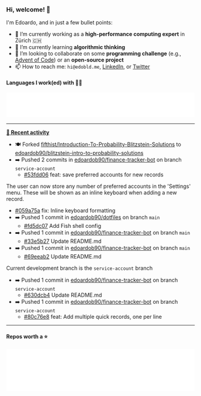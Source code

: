 ### Hi, welcome! 👋 

I'm Edoardo, and in just a few bullet points:

- 🔭 I’m currently working as a **high-performance computing expert** in Zürich 🇨🇭
- 🌱 I’m currently learning **algorithmic thinking**
- 👯 I’m looking to collaborate on some **programming challenge** (e.g., [Advent of Code](https://github.com/edoardob90/aoc2021)) or an **open-source project**
- 📫 How to reach me: `hi@edobld.me`, [LinkedIn](https://linkedin.com/in/edobld), or [Twitter](https://twitter.com/eadweard90)

#### Languages I work(ed) with 👨‍💻

<img src="https://github.com/edoardob90/edoardob90/blob/main/.cache/languages.svg">

---

**[📰 Recent activity](https://github.com/edoardob90)**
* 🍽️ Forked [fifthist/Introduction-To-Probability-Blitzstein-Solutions](https://github.com/fifthist/Introduction-To-Probability-Blitzstein-Solutions) to [edoardob90/blitzstein-intro-to-probability-solutions](https://github.com/edoardob90/blitzstein-intro-to-probability-solutions)
* ➡️ Pushed 2 commits in [edoardob90/finance-tracker-bot](https://github.com/edoardob90/finance-tracker-bot) on branch `service-account`
  * [#53fdd06](https://github.com/edoardob90/finance-tracker-bot/commit/53fdd06) feat: save preferred accounts for new records

The user can now store any number of preferred
accounts in the &#39;Settings&#39; menu.
These will be shown as an inline keyboard when adding a new record.
  * [#059a75a](https://github.com/edoardob90/finance-tracker-bot/commit/059a75a) fix: Inline keyboard formatting
* ➡️ Pushed 1 commit in [edoardob90/dotfiles](https://github.com/edoardob90/dotfiles) on branch `main`
  * [#fd5dc07](https://github.com/edoardob90/dotfiles/commit/fd5dc07) Add Fish shell config
* ➡️ Pushed 1 commit in [edoardob90/finance-tracker-bot](https://github.com/edoardob90/finance-tracker-bot) on branch `main`
  * [#33e5b27](https://github.com/edoardob90/finance-tracker-bot/commit/33e5b27) Update README.md
* ➡️ Pushed 1 commit in [edoardob90/finance-tracker-bot](https://github.com/edoardob90/finance-tracker-bot) on branch `main`
  * [#69eeab2](https://github.com/edoardob90/finance-tracker-bot/commit/69eeab2) Update README.md

Current development branch is the `service-account` branch
* ➡️ Pushed 1 commit in [edoardob90/finance-tracker-bot](https://github.com/edoardob90/finance-tracker-bot) on branch `service-account`
  * [#630dcb4](https://github.com/edoardob90/finance-tracker-bot/commit/630dcb4) Update README.md
* ➡️ Pushed 1 commit in [edoardob90/finance-tracker-bot](https://github.com/edoardob90/finance-tracker-bot) on branch `service-account`
  * [#80c76e8](https://github.com/edoardob90/finance-tracker-bot/commit/80c76e8) feat: Add multiple quick records, one per line


---

#### Repos worth a ⭐

<img src="https://github.com/edoardob90/edoardob90/blob/main/.cache/stars.svg">

<!--
- ⚡ Fun fact: ...
- 🤔 I’m looking for help with ...
- 💬 Ask me about ...
- 🌐 My webpage ...
-->
